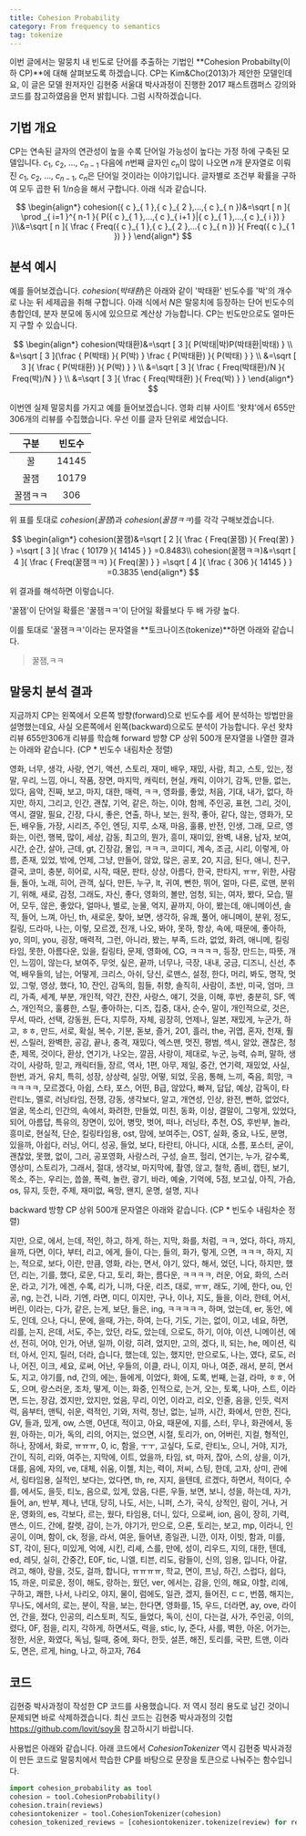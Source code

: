 ```yaml
---
title: Cohesion Probability
category: From frequency to semantics
tag: tokenize
---
```


이번 글에서는 말뭉치 내 빈도로 단어를 추출하는 기법인 **Cohesion Probabilty(이하 CP)**에 대해 살펴보도록 하겠습니다. CP는 Kim&Cho(2013)가 제안한 모델인데요, 이 글은 모델 원저자인 김현중 서울대 박사과정이 진행한 2017 패스트캠퍼스 강의와 코드를 참고하였음을 먼저 밝힙니다. 그럼 시작하겠습니다.



## 기법 개요

CP는 연속된 글자의 연관성이 높을 수록 단어일 가능성이 높다는 가정 하에 구축된 모델입니다. $c_1$, $c_2$, ..., $c_{n-1}$ 다음에 $n$번째 글자인 $c_n$이 많이 나오면 $n$개 문자열로 이뤄진 $c_1$, $c_2$, ..., $c_{n-1}$, $c_n$은 단어일 것이라는 이야기입니다. 글자별로 조건부 확률을 구하여 모두 곱한 뒤 $1/n$승을 해서 구합니다. 아래 식과 같습니다.



$$
\begin{align*}
cohesion({ c }_{ 1 },{ c }_{ 2 },...,{ c }_{ n })&=\sqrt [ n ]{ \prod _{ i=1 }^{ n-1 }{ P({ c }_{ 1 },...,{ c }_{ i+1 }|{ c }_{ 1 },...,{ c }_{ i }) }  }\\&=\sqrt [ n ]{ \frac { Freq({ c }_{ 1 },{ c }_{ 2 },...{ c }_{ n }) }{ Freq({ c }_{ 1 }) }  } 
\end{align*}
$$


## 분석 예시

예를 들어보겠습니다. $cohesion(박태환)$은 아래와 같이 '박태환' 빈도수를 '박'의 개수로 나눈 뒤 세제곱을 취해 구합니다. 아래 식에서 $N$은 말뭉치에 등장하는 단어 빈도수의 총합인데, 분자 분모에 동시에 있으므로 계산상 가능합니다. CP는 빈도만으로도 얼마든지 구할 수 있습니다.



$$
\begin{align*}
cohesion(박태환)&=\sqrt [ 3 ]{ P(박태|박)P(박태환|박태) } \\ &=\sqrt [ 3 ]{\frac { P(박태) }{ P(박) } \frac { P(박태환) }{ P(박태) }  } \\ &=\sqrt [ 3 ]{ \frac { P(박태환) }{ P(박) }  } \\ &=\sqrt [ 3 ]{ \frac { Freq(박태환)/N }{ Freq(박)/N }  } \\ &=\sqrt [ 3 ]{ \frac { Freq(박태환) }{ Freq(박) }  }
\end{align*}
$$



이번엔 실제 말뭉치를 가지고 예를 들어보겠습니다. 영화 리뷰 사이트 '왓챠'에서 655만306개의 리뷰를 수집했습니다. 우선 이를 글자 단위로 세었습니다. 



|  구분  |  빈도수  |
| :--: | :---: |
|  꿀   | 14145 |
|  꿀잼  | 10179 |
| 꿀잼ㅋㅋ |  306  |



위 표를 토대로 $cohesion(꿀잼)$과 $cohesion(꿀잼ㅋㅋ)$를 각각 구해보겠습니다.



$$
\begin{align*}
cohesion(꿀잼)&=\sqrt [ 2 ]{ \frac { Freq(꿀잼) }{ Freq(꿀) }  } =\sqrt [ 3 ]{ \frac { 10179 }{ 14145 }  } =0.8483\\ cohesion(꿀잼ㅋㅋ)&=\sqrt [ 4 ]{ \frac { Freq(꿀잼ㅋㅋ) }{ Freq(꿀) }  } =\sqrt [ 4 ]{ \frac { 306 }{ 14145 }  } =0.3835
\end{align*}
$$


위 결과를 해석하면 이렇습니다. 



<p class="message">'꿀잼'이 단어일 확률은 '꿀잼ㅋㅋ'이 단어일 확률보다 두 배 가량 높다.</p>



이를 토대로 '꿀잼ㅋㅋ'이라는 문자열을 **토크나이즈(tokenize)**하면 아래와 같습니다.



> 꿀잼,ㅋㅋ





## 말뭉치 분석 결과

지금까지 CP는 왼쪽에서 오른쪽 방향(forward)으로 빈도수를 세어 분석하는 방법만을 설명했는데요, 사실 오른쪽에서 왼쪽(backward)으로도 분석이 가능합니다. 우선 왓챠 리뷰 655만306개 리뷰를 학습해 forward 방향 CP 상위 500개 문자열을 나열한 결과는 아래와 같습니다. (CP * 빈도수 내림차순 정렬)

<p class="message">

영화, 너무, 생각, 사랑, 연기, 액션, 스토리, 재미, 배우, 재밌, 사람, 최고, 스토, 있는, 정말, 우리, 느낌, 아니, 작품, 장면, 마지막, 캐릭터, 현실, 캐릭, 이야기, 감독, 만들, 없는, 있다, 음악, 진짜, 보고, 마지, 대한, 매력, ㅋㅋ, 영화를, 좋았, 처음, 기대, 내가, 없다, 하지만, 하지, 그리고, 인간, 괜찮, 기억, 같은, 하는, 이야, 함께, 주인공, 표현, 그리, 것이, 역시, 결말, 필요, 긴장, 다시, 좋은, 연출, 하나, 보는, 원작, 좋아, 같다, 않는, 영화가, 모든, 배우들, 가장, 시리즈, 주인, 엔딩, 지루, 소재, 마음, 훌륭, 반전, 인생, 그래, 모르, 영화는, 이런, 행복, 많이, 세상, 감동, 최고의, 뭔가, 흥미, 재미있, 완벽, 내용, 남자, 보여, 시간, 순간, 살아, 근데, gt, 긴장감, 몰입, ㅋㅋㅋ, 코미디, 계속, 조금, 시리, 이렇게, 아름, 존재, 있었, 밖에, 언제, 그냥, 만들어, 않았, 많은, 공포, 20, 지금, 된다, 애니, 친구, 결국, 코미, 충분, 히어로, 시작, 때문, 판타, 상상, 아름다, 한국, 판타지, ㅠㅠ, 위한, 사람들, 돌아, 노래, 히어, 관객, 싶다, 만든, 누구, lt, 귀여, 뻔한, 뛰어, 얼마, 다른, 로맨, 분위기, 위해, 새로, 감정, 그래도, 자신, 좋다, 영화의, 볼만, 엄청, 되는, 여자, 봤다, 모습, 떨어, 모두, 않은, 좋았다, 얼마나, 별로, 눈물, 억지, 끝까지, 아이, 봤는데, 애니메이션, 솔직, 들어, 느껴, 아닌, th, 새로운, 찾아, 보면, 생각하, 유쾌, 풀어, 애니메이, 분위, 정도, 킬링, 드라마, 나는, 이렇, 모르겠, 전개, 나오, 봐야, 못하, 항상, 속에, 때문에, 좋아하, yo, 의미, you, 굉장, 매력적, 그런, 아니라, 봤는, 부족, 드라, 없었, 화려, 애니메, 킬링타임, 못한, 아름다운, 있을, 킬링타, 문제, 영화에, CG, ㅋㅋㅋㅋ, 등장, 만드는, 따뜻, 개인, 느낌이, 않는다, 보여주, 무엇, 싶은, 끝까, 너무나, 극장, 내내, 궁금, 디즈니, 신선, 추억, 배우들의, 남는, 어떻게, 크리스, 아쉬, 당신, 로맨스, 설정, 한다, 머리, 봐도, 명작, 멋있, 그렇, 영상, 했다, 10, 잔인, 감독의, 힘들, 취향, 솔직히, 사람이, 초반, 미국, 엄마, 크리, 가족, 세계, 부분, 개인적, 약간, 잔잔, 사랑스, 얘기, 것을, 이해, 후반, 충분히, SF, 엑스, 개인적으, 훌륭한, 스릴, 좋아하는, 디즈, 집중, 대사, 순수, 말이, 개인적으로, 것은, 무서, 따라, 선택, 강동원, 든다, 지루하, 자체, 굉장히, 언제나, 일본, 재밌게, 누군가, 하고, ㅎㅎ, 만드, 서로, 확실, 복수, 기분, 돋보, 즐거, 201, 흘러, the, 귀엽, 혼자, 천재, 훨씬, 스릴러, 완벽한, 공감, 끝나, 충격, 재밌다, 엑스맨, 멋진, 평범, 섹시, 알았, 괜찮은, 청춘, 제목, 것이다, 환상, 연기가, 나오는, 깔끔, 사랑이, 제대로, 누군, 능력, 슈퍼, 말하, 생각이, 사랑하, 믿고, 캐릭터들, 장르, 역사, 1편, 아무, 제일, 중간, 연기력, 재밌었, 사실, 한번, 과거, 유치, 특히, 성장, 상상력, 실망, 어떻, 되었, 웃음, 통해, 느끼, 죽음, 희망, ㅋㅋㅋㅋㅋ, 모르겠다, 아쉽, 스타, 포스, 어떤, B급, 않았다, 빠져, 답답, 예상, 감독이, 타란티노, 멜로, 러닝타임, 전쟁, 강동, 생각보다, 알고, 개연성, 인상, 완전, 뻔하, 없었다, 얼굴, 목소리, 인간의, 속에서, 화려한, 만들었, 미친, 동화, 이상, 결말이, 그렇게, 있었다, 되어, 아름답, 특유의, 장면이, 있어, 병맛, 벗어, 떠나, 러닝타, 추천, OS, 후반부, 놀라, 흥미로, 현실적, 단순, 킬링타임용, ost, 맘에, 보여주는, OST, 실화, 중요, 나도, 분명, 있을까, 아쉽다, 러닝, 어디, 성공, 들었, 보다, 타란티, 아니다, 시대, 소름, 포스터, 굳이, 괜찮았, 못했, 없이, 그러, 공포영화, 사랑스러, 구성, 슬프, 헐리, 연기는, 누가, 갈수록, 영상미, 스토리가, 그래서, 절대, 생각보, 마지막에, 촬영, 않고, 철학, 좀비, 캡틴, 보기, 목소, 주는, 우리는, 씁쓸, 폭력, 놀란, 광기, 바라, 예술, 기억에, 5점, 보고싶, 아직, 가슴, os, 뮤지, 듯한, 주제, 재미없, 욕망, 왠지, 운명, 설명, 지나

</p>

backward 방향 CP 상위 500개 문자열은 아래와 같습니다. (CP * 빈도수 내림차순 정렬)

<p class="message">

지만, 으로, 에서, 는데, 적인, 하고, 하게, 하는, 지막, 화를, 처럼, ㅋㅋ, 었다, 하다, 까지, 을까, 다면, 이다, 부터, 리고, 에게, 들이, 다는, 들의, 화가, 렇게, 으면, ㅋㅋㅋ, 하지, 지는, 적으로, 보다, 이란, 만큼, 영화, 라는, 면서, 야기, 았다, 해서, 었던, 니다, 하지만, 했던, 리는, 기를, 했다, 로운, 다고, 토리, 화는, 름다운, ㅋㅋㅋㅋ, 러운, 어요, 화의, 스러운, 라고, 기가, 에겐, 수록, 리가, 니까, 다운, 리즈, 대로, ㅠㅠ, 래도, 기에, 한다, ou, 인공, ng, 는건, 니라, 기엔, 라면, 미디, 이지만, 구나, 이나, 지도, 들을, 이라, 한테, 어서, 버린, 이라는, 다가, 같은, 는게, 보단, 들은, ing, ㅋㅋㅋㅋㅋ, 하며, 었는데, er, 동안, 에도, 인데, 으나, 다니, 문에, 을때, 가는, 하여, 는다, 기도, 기는, 없이, 이고, 네요, 하면, 리를, 는지, 은데, 서도, 주는, 았던, 라도, 았는데, 으로도, 하기, 이야, 이션, 니메이션, 에선, 전히, 어야, 인가, 어낸, 일까, 이랑, 히려, 었지만, 고의, 겠다, ll, 되는, he, 메이션, 릭터, 아서, 인지, 릴러, 더라, 습니다, 했는데, 있는, 했지만, 만으로도, 나는, 였다, 로도, 러나, 어진, 이크, 세요, 로써, 어난, 우들의, 이클, 라니, 이지, 마나, 여준, 래서, 분히, 면서도, 지고, 야기를, nd, 간의, 에는, 들에게, 이었다, 화에, 도록, 번째, 는걸, 라마, ㅎㅎ, 어도, 으며, 랑스러운, 조차, 떻게, 이는, 화중, 인적으로, 는거, 오는, 토록, 나마, 스트, 이라면, 드는, 장감, 겠지만, 았지만, 었음, 무리, 이언, 이라고, 리오, 인줄, 음을, 인듯, 럭저럭, 음부터, 맨틱, 쉬운, 력적인, 기와, 저럭, 청난, 없는, 닐까, 시간, 화에서, 만한, 진다, GV, 들과, 밌게, ow, 스맨, 0년대, 적이고, 아요, 때문에, 지를, 스터, 무나, 화관에서, 동원, 아하는, 미가, 독의, 리의, 어지는, 었으면, 시절, 토리가, on, 어버린, 지컬, 형적인, 하나, 장에서, 화로, ㅠㅠㅠ, 0, ic, 함을, ㅜㅜ, 고싶다, 도로, 란티노, 으니, 거야, 지가, 간이, 직히, 리와, 여주는, 지막에, 이트, 었을까, 타임, st, 마저, 잖아, 스의, 상을, 이가, 대를, 음에, 자의, ve, 대체, 쉬움, 이첼, 치는, 력이, 저씨, 스팅, 한데, 고자, 상미, 관에서, 링타임용, 실적인, 보다는, 었다면, th, re, 지지, 을텐데, 르겠다, 하면서, 적이다, 수를, 에서도, 을듯, 티노, 음으로, 있게, 았음, 다른, 우들, 보면, 보니, 성을, 하는데, 자가, 들어, an, 반부, 제나, 년대, 당히, 나도, 서는, 니퍼, 스가, 국식, 상적인, 람이, 거나, 거운, 영화의, es, 각보다, 르는, 웠다, 타임용, 더니, 있다, 으로써, ion, 음이, 장히, 기력, 맨스, 이드, 간에, 칼렛, 감이, 는가, 야기가, 만으로, 으론, 토리는, 보고, mp, 이라니, 인공이, 이며, 함이, ck, 정을, 라서, 여운, 들어낸, 종일관, 니깐, 이자, 이빗, 함과, 미를, ST, 각이, 된다, 미있게, 억에, 시킨, 리셰, 스를, 만에, 성이, 리우드, 지의, 대한, 텐데, ed, 레딧, 실히, 간중간, E0F, tic, 니엘, 티븐, 리도, 람들이, 신의, 임용, 입니다, 아갈, 려고, 해야, 랑을, 것도, 걸까, 합니다, ㅠㅠㅠㅠ, 학교, 면이, 프닝, 하긴, 스럽다, 쉽다, 15, 까운, 미로운, 정이, 해도, 랑하는, 웠던, ver, 에서는, 감을, 인의, 해요, 야할, 리에, 구하고, 쾌한, 나서, 나리오, 야지, 물이, 럼에도, 일관, 겠지, 들어진, ㄷㄷ, 번쯤, 해지는, 무나도, 에서의, 로는, 분이, 작을, 보는, 한다면, 영화를, 15, 우드, 더라면, ay, ove, 라이언, 간을, 졌다, 인공의, 리스토퍼, 직도, 들었다, 독이, 신이, 다는걸, 사가, 주인공, 이의, 렸다, 0F, 점을, 리지, 각하게, 하면서도, 력을, stic, ly, 준다, 사를, 벽한, 아온, 어가는, 정한, 서운, 화였다, 독님, 릴때, 중에, 화다, 한듯, 설픈, 해진, 토리를, 국판, 트맨, 이라도, 면은, 르게, hing, 나고, 하고자, 764

</p>



## 코드

김현중 박사과정이 작성한 CP 코드를 사용했습니다. 저 역시 정리 용도로 남긴 것이니 문제되면 바로 삭제하겠습니다. 최신 코드는 김현중 박사과정의 깃헙 https://github.com/lovit/soy을 참고하시기 바랍니다. 

사용법은 아래와 같습니다. 아래 코드에서 *CohesionTokenizer* 역시 김현중 박사과정이 만든 코드로 말뭉치에서 학습한 CP를 바탕으로 문장을 토큰으로 나눠주는 함수입니다.

```python
import cohesion_probability as tool
cohesion = tool.CohesionProbability()
cohesion.train(reviews)
cohesiontokenizer = tool.CohesionTokenizer(cohesion)
cohesion_tokenized_reviews = [cohesiontokenizer.tokenize(review) for review in reviews]
```

<br>

<script src="https://gist.github.com/ratsgo/47d7ac778b71bab04feb67b516ac571c.js"></script>